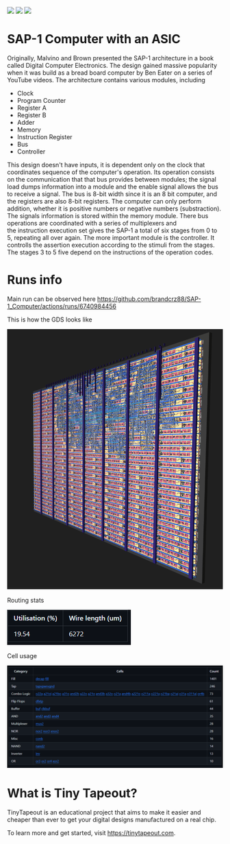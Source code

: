 ![](../../workflows/gds/badge.svg) ![](../../workflows/docs/badge.svg) ![](../../workflows/test/badge.svg)

# SAP-1 Computer with an ASIC

Originally, Malvino and Brown presented the SAP-1 architecture in a book called Digital Computer Electronics. 
The design gained massive popularity when it was build as a bread board computer by Ben Eater on a series of YouTube videos. 
The architecture contains various modules, including
- Clock 
- Program Counter
- Register A
- Register B
- Adder
- Memory
- Instruction Register
- Bus
- Controller

This design doesn't have inputs, it is dependent only on the clock that coordinates sequence of the computer's operation. 
Its operation consists on the communication that that bus provides between modules; the signal load dumps information into a module
and the enable signal allows the bus to receive a signal. The bus is 8-bit width since it is an 8 bit computer, and the registers
are also 8-bit registers. 
The computer can only perform addition, whether it is positive numbers or negative numbers (substraction). 
The signals information is stored within the memory module. There bus operations are coordinated with a series of multiplexers and      
the instruction execution set gives the SAP-1 a total of six stages from 0 to 5, repeating all over again. 
The more important module      is the controller. It controlls the assertion execution according to the stimuli from the stages.
The stages 3 to 5 five depend on the instructions of the operation codes. 

# Runs info

Main run can be observed here https://github.com/brandcrz88/SAP-1_Computer/actions/runs/6740984456

This is how the GDS looks like 

![Generated 3D GDS](gds.png)

Routing stats

![Routing statistics](routing_stats.png)

Cell usage 

![Cell Usage by Category](cell_usage.png)

# What is Tiny Tapeout?

TinyTapeout is an educational project that aims to make it easier and cheaper than ever to get your digital designs manufactured on a real chip.

To learn more and get started, visit https://tinytapeout.com.


